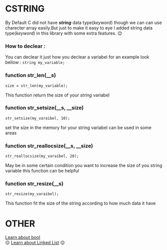 # CSTRING
By Default C did not have ***string*** data type(*keyword*) though we can can use charecter array easily.But just to make it easy to eye I added string data type(*keyword*) in this library with some extra features. :relieved:

### How to declear :
You can declear it just how you declear a variabel for an example look bellow :
``` string my_variable; ```

### function str_len(__s)
    size = str_len(my_variable);
This function return the size of your *string* variabel

### function str_setsize(__s, __size)
    str_setsize(my_varaibel, 10);
set the size in the memory for your string variabel can be used in some areas

### function str_reallocsize(__s, __size)
    str_reallocsize(my_varaibel, 20);
May be in some certain condition you want to increase the size of you string variable this function can be helpful

### function str_resize(__s)
    str_resize(my_varaibel);
This function fit the size of the string according to how much data it have

# OTHER
[Learn about bool](../cbool/instruction.md)<br> :relieved:
[Learn about Linked List](../linkedlist/instruction.md) :relieved: